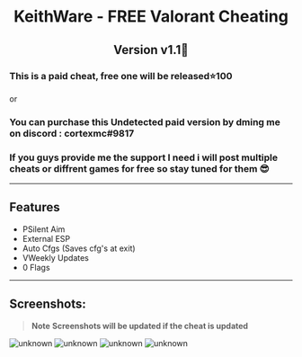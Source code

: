 <h1 align="center"> KeithWare - FREE Valorant Cheating </h1>

<h2 align="center">Version v1.1👻 </h2>

### This is a paid cheat, free one will be released⭐️100
or
### You can purchase this Undetected paid version by dming me on discord : cortexmc#9817

### If you guys provide me the support I need i will post multiple cheats or diffrent games for free so stay tuned for them  😎

---

## Features
- PSilent Aim
- External ESP
- Auto Cfgs (Saves cfg's at exit)
- VWeekly Updates
- 0 Flags

---

## Screenshots:
> **Note** **Screenshots will be updated if the cheat is updated**


![unknown](https://cdn.discordapp.com/attachments/1070686355111284876/1072423493586653194/VALORANT_2023.02.07-02.46.png)
![unknown](https://media.discordapp.net/attachments/980166346740494368/1071494598125428756/E37oy6SXIAA-SSc.jpg?width=1038&height=584)
![unknown](https://media.discordapp.net/attachments/980166346740494368/1073282343248351322/image.png?width=1031&height=584)
![unknown](https://media.discordapp.net/attachments/980166346740494368/1071407034483867659/13431134.jpg?width=1052&height=584)
